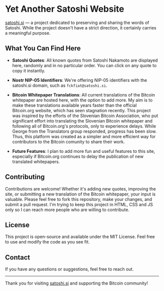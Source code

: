 # Yet Another Satoshi Website

[satoshi.si](https://satoshi.si) — a project dedicated to preserving and sharing the words of Satoshi. While the project doesn't have a strict direction, it certainly carries a meaningful purpose.

## What You Can Find Here

- **Satoshi Quotes**: All known quotes from Satoshi Nakamoto are displayed here, randomly and in no particular order. You can click on any quote to copy it instantly.

- **Nostr NIP-05 Identifiers**: We're offering NIP-05 identifiers with the satoshi.si domain, such as `fckfiat@satoshi.si`.

- **Bitcoin Whitepaper Translations**: All current translations of the Bitcoin whitepaper are hosted here, with the option to add more. My aim is to make these translations available years faster than the official Bitcoin.org website, which has seen stagnation recently. This project was inspired by the efforts of the Slovenian Bitcoin Association, who put significant effort into translating the Slovenian Bitcoin whitepaper and following all of Bitcoin.org's protocols, only to experience delays. While George from the Translators group responded, progress has been slow. Thus, this platform was created as a simpler and more efficient way for contributors to the Bitcoin comunity to share their work.

- **Future Features**: I plan to add more fun and useful features to this site, especially if Bitcoin.org continues to delay the publication of new translated whitepapers.

## Contributing

Contributions are welcome! Whether it's adding new quotes, improving the site, or submitting a new translation of the Bitcoin whitepaper, your input is valuable. Please feel free to fork this repository, make your changes, and submit a pull request. I'm trying to keep this project in HTML, CSS and JS only so I can reach more people who are willing to contribute.

## License

This project is open-source and available under the MIT License. Feel free to use and modify the code as you see fit.

## Contact

If you have any questions or suggestions, feel free to reach out.

---

Thank you for visiting [satoshi.si](https://satoshi.si) and supporting the Bitcoin community!

